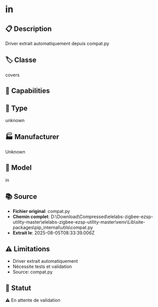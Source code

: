 # in

## 📋 Description
Driver extrait automatiquement depuis compat.py

## 🏷️ Classe
covers

## 🔧 Capabilities


## 📡 Type
unknown

## 🏭 Manufacturer
Unknown

## 📱 Model
in

## 📚 Source
- **Fichier original**: compat.py
- **Chemin complet**: D:\Download\Compressed\elelabs-zigbee-ezsp-utility-master\elelabs-zigbee-ezsp-utility-master\venv\Lib\site-packages\pip\_internal\utils\compat.py
- **Extrait le**: 2025-08-05T08:33:39.006Z

## ⚠️ Limitations
- Driver extrait automatiquement
- Nécessite tests et validation
- Source: compat.py

## 🚀 Statut
⚠️ En attente de validation
